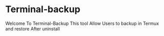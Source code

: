 # Terminal-backup
Welcome To Terminal-Backup This tool Allow Users to backup in Termux and restore After uninstall
